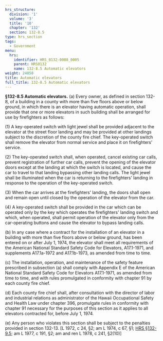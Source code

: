 ```yaml
---
hrs_structure:
  division: '1'
  volume: '3'
  title: '10'
  chapter: '132'
  section: 132-8.5
type: hrs_section
tags:
  - Government
menu:
  hrs:
    identifier: HRS_0132-0008_0005
    parent: HRS0132
    name: 132-8.5 Automatic elevators
weight: 24050
title: Automatic elevators
full_title: 132-8.5 Automatic elevators
---
```

**§132-8.5 Automatic elevators.** (a) Every owner, as defined in section 132-8, of a building in a county with more than five floors above or below ground, in which there is an elevator having automatic operation, shall provide that one or more elevators in such building shall be arranged for use by firefighters as follows:

(1) A key-operated switch with light jewel shall be provided adjacent to the elevator at the street floor landing and may be provided at other landings subject to the discretion of the county fire chief. The key-operated switch shall remove the elevator from normal service and place it on firefighters' service.

(2) The key-operated switch shall, when operated, cancel existing car calls, prevent registration of further car calls, prevent the opening of the elevator doors except at the landing at which the switch is located, and cause the car to travel to that landing bypassing other landing calls. The light jewel shall be illuminated when the car is returning to the firefighters' landing in response to the operation of the key-operated switch.

(3) When the car arrives at the firefighters' landing, the doors shall open and remain open until closed by the operation of the elevator from the car.

(4) A key-operated switch shall be provided in the car which can be operated only by the key which operates the firefighters' landing switch and which, when operated, shall permit operation of the elevator only from the car-operating buttons and cause the elevator to bypass landing calls.

(b) In any case where a contract for the installation of an elevator in a building with more than five floors above or below ground, has been entered on or after July 1, 1974, the elevator shall meet all requirements of the American National Standard Safety Code for Elevators, A17.1-1971, and supplements A17.1a-1972 and A17.1b-1973, as amended from time to time.

(c) The installation, operation, and maintenance of the safety feature prescribed in subsection (a) shall comply with Appendix E of the American National Standard Safety Code for Elevators A17.1-1971, as amended from time to time, and with rules promulgated in conformity with chapter 91 by each county fire chief.

(d) Each county fire chief shall, after consultation with the director of labor and industrial relations as administrator of the Hawaii Occupational Safety and Health Law under chapter 396, promulgate rules in conformity with chapter 91 necessary for the purposes of this section as it applies to all elevators contracted for, before July 1, 1974.

(e) Any person who violates this section shall be subject to the penalties provided in section 132-13\. [L 1972, c 24, §2; am L 1974, c 67, §1; [HRS §132-9.5](/title-10/chapter-132/section-132-9_5/); am L 1977, c 191, §2; am and ren L 1978, c 241, §2(10)]